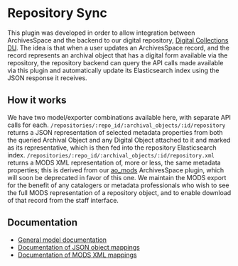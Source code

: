 # Repository Sync

This plugin was developed in order to allow integration between ArchivesSpace and the backend to our digital repository, [Digital Collections DU](https://specialcollections.du.edu). The idea is that when a user updates an ArchivesSpace record, and the record represents an archival object that has a digital form available via the repository, the repository backend can query the API calls made available via this plugin and automatically update its Elasticsearch index using the JSON response it receives.

## How it works

We have two model/exporter combinations available here, with separate API calls for each. `/repositories/:repo_id/:archival_objects/:id/repository` returns a JSON representation of selected metadata properties from both the queried Archival Object and any Digital Object attached to it and marked as its representative, which is then fed into the repository Elasticsearch index. `/repositories/:repo_id/:archival_objects/:id/repository.xml` returns a MODS XML representation of, more or less, the same metadata properties; this is derived from our [ao_mods](https://github.com/duspeccoll/ao_mods) ArchivesSpace plugin, which will soon be deprecated in favor of this one. We maintain the MODS export for the benefit of any catalogers or metadata professionals who wish to see the full MODS representation of a repository object, and to enable download of that record from the staff interface.

## Documentation

* [General model documentation](docs/model.md)
* [Documentation of JSON object mappings](docs/repository_model.md)
* [Documentation of MODS XML mappings](docs/repository_mods_model.md)
